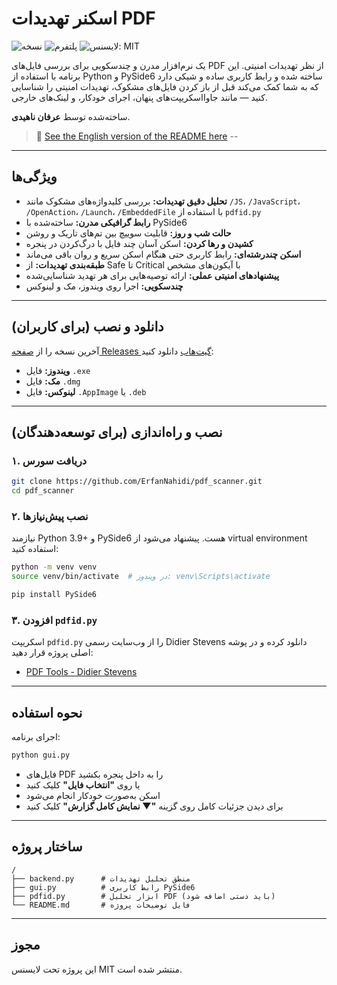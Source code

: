 # اسکنر تهدیدات PDF

![نسخه](https://img.shields.io/badge/Version-4.0.0-5865F2)
![پلتفرم](https://img.shields.io/badge/Platform-Windows%20%7C%20%20%20Linux-blue)
![لایسنس: MIT](https://img.shields.io/badge/License-MIT-blue.svg)

یک نرم‌افزار مدرن و چندسکویی برای بررسی فایل‌های PDF از نظر تهدیدات امنیتی. این برنامه با استفاده از Python و PySide6 ساخته شده و رابط کاربری ساده و شیکی دارد که به شما کمک می‌کند قبل از باز کردن فایل‌های مشکوک، تهدیدات امنیتی را شناسایی کنید — مانند جاوااسکریپت‌های پنهان، اجرای خودکار، و لینک‌های خارجی.

ساخته‌شده توسط **عرفان ناهیدی**.

> 🔗 [See the English version of the README here](https://github.com/ErfanNahidi/pdf_scanner/blob/main/readme.md)
--
---

## ویژگی‌ها

* **تحلیل دقیق تهدیدات:** بررسی کلیدواژه‌های مشکوک مانند `/JS`، `/JavaScript`، `/OpenAction`، `/Launch`، `/EmbeddedFile` با استفاده از `pdfid.py`
* **رابط گرافیکی مدرن:** ساخته‌شده با PySide6
* **حالت شب و روز:** قابلیت سوییچ بین تم‌های تاریک و روشن
* **کشیدن و رها کردن:** اسکن آسان چند فایل با درگ‌کردن در پنجره
* **اسکن چندرشته‌ای:** رابط کاربری حتی هنگام اسکن سریع و روان باقی می‌ماند
* **طبقه‌بندی تهدیدات:** از Safe تا Critical با آیکون‌های مشخص
* **پیشنهادهای امنیتی عملی:** ارائه توصیه‌هایی برای هر تهدید شناسایی‌شده
* **چندسکویی:** اجرا روی ویندوز، مک و لینوکس

---

## دانلود و نصب (برای کاربران)

آخرین نسخه را از [صفحه Releases گیت‌هاب](https://github.com/ErfanNahidi/pdf_scanner/releases) دانلود کنید:

* **ویندوز:** فایل `.exe`
* **مک:** فایل `.dmg`
* **لینوکس:** فایل `.AppImage` یا `.deb`

---

## نصب و راه‌اندازی (برای توسعه‌دهندگان)

### ۱. دریافت سورس

```bash
git clone https://github.com/ErfanNahidi/pdf_scanner.git
cd pdf_scanner
```

### ۲. نصب پیش‌نیازها

نیازمند Python 3.9+ و PySide6 هست. پیشنهاد می‌شود از virtual environment استفاده کنید:

```bash
python -m venv venv
source venv/bin/activate  # در ویندوز: venv\Scripts\activate

pip install PySide6
```

### ۳. افزودن `pdfid.py`

اسکریپت `pdfid.py` را از وب‌سایت رسمی Didier Stevens دانلود کرده و در پوشه اصلی پروژه قرار دهید:

* [PDF Tools - Didier Stevens](https://blog.didierstevens.com/programs/pdf-tools/)

---

## نحوه استفاده

اجرای برنامه:

```bash
python gui.py
```

* فایل‌های PDF را به داخل پنجره بکشید
* یا روی **"انتخاب فایل"** کلیک کنید
* اسکن به‌صورت خودکار انجام می‌شود
* برای دیدن جزئیات کامل روی گزینه **"▼ نمایش کامل گزارش"** کلیک کنید

---

## ساختار پروژه

```
/
├── backend.py      # منطق تحلیل تهدیدات
├── gui.py          # رابط کاربری PySide6
├── pdfid.py        # ابزار تحلیل PDF (باید دستی اضافه شود)
└── README.md       # فایل توضیحات پروژه
```

---

## مجوز

این پروژه تحت لایسنس MIT منتشر شده است.
